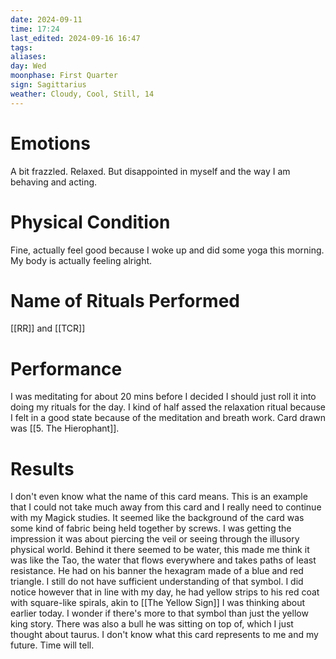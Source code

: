 ```yaml
---
date: 2024-09-11
time: 17:24
last_edited: 2024-09-16 16:47
tags: 
aliases: 
day: Wed
moonphase: First Quarter
sign: Sagittarius
weather: Cloudy, Cool, Still, 14
---
```

# Emotions
A bit frazzled. Relaxed. But disappointed in myself and the way I am behaving and acting.

# Physical Condition
Fine, actually feel good because I woke up and did some yoga this morning. My body is actually feeling alright.

# Name of Rituals Performed
[[RR]] and [[TCR]]

# Performance
I was meditating for about 20 mins before I decided I should just roll it into doing my rituals for the day. I kind of half assed the relaxation ritual because I felt in a good state because of the meditation and breath work. Card drawn was [[5. The Hierophant]].

# Results
I don't even know what the name of this card means. This is an example that I could not take much away from this card and I really need to continue with my Magick studies. It seemed like the background of the card was some kind of fabric being held together by screws. I was getting the impression it was about piercing the veil or seeing through the illusory physical world. Behind it there seemed to be water, this made me think it was like the Tao, the water that flows everywhere and takes paths of least resistance. He had on his banner the hexagram made of a blue and red triangle. I still do not have sufficient understanding of that symbol. I did notice however that in line with my day, he had yellow strips to his red coat with square-like spirals, akin to [[The Yellow Sign]] I was thinking about earlier today. I wonder if there's more to that symbol than just the yellow king story. There was also a bull he was sitting on top of, which I just thought about taurus. I don't know what this card represents to me and my future. Time will tell.
